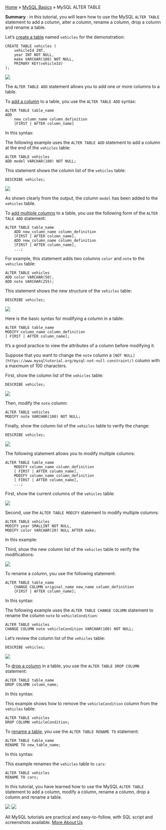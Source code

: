 

[Home](https://www.mysqltutorial.org/) » [MySQL
Basics](https://www.mysqltutorial.org/mysql-basics/) » MySQL ALTER TABLE



 **Summary** : in this tutorial, you will learn how to use the MySQL `ALTER
TABLE` statement to add a column, alter a column, rename a column, drop a
column and rename a table.



Let’s [create a table](https://www.mysqltutorial.org/mysql-create-table/)
named `vehicles` for the demonstration:


    
    
    CREATE TABLE vehicles (
        vehicleId INT,
        year INT NOT NULL,
        make VARCHAR(100) NOT NULL,
        PRIMARY KEY(vehicleId)
    );
    

![](https://www.mysqltutorial.org/wp-content/uploads/2019/09/MySQL-ALTER-TABLE-sample-table.png)


The `ALTER TABLE ADD` statement allows you to add one or more columns to a
table.



To [add a column](https://www.mysqltutorial.org/mysql-add-column/) to a table,
you use the `ALTER TABLE ADD` syntax:


    
    
    ALTER TABLE table_name
    ADD 
        new_column_name column_definition
        [FIRST | AFTER column_name]
    



In this syntax:



The following example uses the `ALTER TABLE ADD` statement to add a column at
the end of the `vehicles` table:


    
    
    ALTER TABLE vehicles
    ADD model VARCHAR(100) NOT NULL;
    



This statement shows the column list of the `vehicles` table:


    
    
    DESCRIBE vehicles;
    

![](https://www.mysqltutorial.org/wp-content/uploads/2019/09/MySQL-ALTER-TABLE-add-column-example.png)


As shown clearly from the output, the column `model` has been added to the
`vehicles` table.



To [add multiple columns](https://www.mysqltutorial.org/mysql-add-column/) to
a table, you use the following form of the `ALTER TALE ADD` statement:


    
    
    ALTER TABLE table_name
        ADD new_column_name column_definition
        [FIRST | AFTER column_name],
        ADD new_column_name column_definition
        [FIRST | AFTER column_name],
        ...;
    



For example, this statement adds two columns `color` and `note` to the
`vehicles` table:


    
    
    ALTER TABLE vehicles
    ADD color VARCHAR(50),
    ADD note VARCHAR(255);
    



This statement shows the new structure of the `vehicles` table:


    
    
    DESCRIBE vehicles;
    

![](https://www.mysqltutorial.org/wp-content/uploads/2019/09/MySQL-ALTER-TABLE-add-multiple-columns-example.png)


Here is the basic syntax for modifying a column in a table:


    
    
    ALTER TABLE table_name
    MODIFY column_name column_definition
    [ FIRST | AFTER column_name];    
    



It’s a good practice to view the attributes of a column before modifying it.



Suppose that you want to change the `note` column a `[NOT
NULL](https://www.mysqltutorial.org/mysql-not-null-constraint/)` column with a
maximum of 100 characters.



First, show the column list of the `vehicles` table:


    
    
    DESCRIBE vehicles;
    

![](https://www.mysqltutorial.org/wp-content/uploads/2019/09/MySQL-ALTER-TABLE-before-modify-column.png)


Then, modify the `note` column:


    
    
    ALTER TABLE vehicles 
    MODIFY note VARCHAR(100) NOT NULL;
    



Finally, show the column list of the `vehicles` table to verify the change:


    
    
    DESCRIBE vehicles;
    

![](https://www.mysqltutorial.org/wp-content/uploads/2019/09/MySQL-ALTER-TABLE-after-modify-column.png)


The following statement allows you to modify multiple columns:


    
    
    ALTER TABLE table_name
        MODIFY column_name column_definition
        [ FIRST | AFTER column_name],
        MODIFY column_name column_definition
        [ FIRST | AFTER column_name],
        ...;
    



First, show the current columns of the `vehicles` table:

![](https://www.mysqltutorial.org/wp-content/uploads/2019/09/MySQL-ALTER-TABLE-before-modify-multiple-columns.png)


Second, use the `ALTER TABLE MODIFY` statement to modify multiple columns:


    
    
    ALTER TABLE vehicles 
    MODIFY year SMALLINT NOT NULL,
    MODIFY color VARCHAR(20) NULL AFTER make;
    



In this example:



Third, show the new column list of the `vehicles` table to verify the
modifications:

![](https://www.mysqltutorial.org/wp-content/uploads/2019/09/MySQL-ALTER-TABLE-after-modify-multiple-columns.png)


To rename a column, you use the following statement:


    
    
    ALTER TABLE table_name
        CHANGE COLUMN original_name new_name column_definition
        [FIRST | AFTER column_name];
    



In this syntax:



The following example uses the `ALTER TABLE CHANGE COLUMN` statement to rename
the column `note` to `vehicleCondition`:


    
    
    ALTER TABLE vehicles 
    CHANGE COLUMN note vehicleCondition VARCHAR(100) NOT NULL;
    



Let’s review the column list of the `vehicles` table:


    
    
    DESCRIBE vehicles;

![](https://www.mysqltutorial.org/wp-content/uploads/2019/09/MySQL-ALTER-TABLE-after-rename-column.png)


To [drop a column](https://www.mysqltutorial.org/mysql-drop-column/) in a
table, you use the `ALTER TABLE DROP COLUMN` statement:


    
    
    ALTER TABLE table_name
    DROP COLUMN column_name;
    



In this syntax:



This example shows how to remove the `vehicleCondition` column from the
`vehicles` table:


    
    
    ALTER TABLE vehicles
    DROP COLUMN vehicleCondition;
    



To [rename a table](https://www.mysqltutorial.org/mysql-rename-table/), you
use the `ALTER TABLE RENAME TO` statement:


    
    
    ALTER TABLE table_name
    RENAME TO new_table_name;
    



In this syntax:



This example renames the `vehicles` table to `cars`:


    
    
    ALTER TABLE vehicles 
    RENAME TO cars; 
    



In this tutorial, you have learned how to use the MySQL `ALTER TABLE`
statement to add a column, modify a column, rename a column, drop a column and
rename a table.

![](https://www.mysqltutorial.org/wp-content/themes/evolution/img/left.svg)
![](https://www.mysqltutorial.org/wp-content/themes/evolution/img/right.svg)


All MySQL tutorials are practical and easy-to-follow, with SQL script and
screenshots available. [More About Us](/about-us/)

